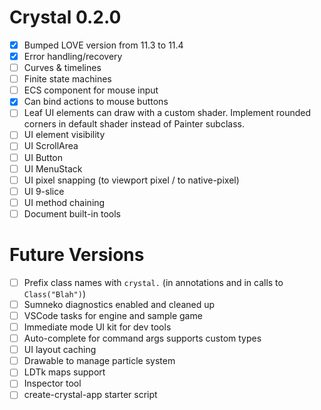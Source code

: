 # Crystal 0.2.0

- [x] Bumped LOVE version from 11.3 to 11.4
- [x] Error handling/recovery
- [ ] Curves & timelines
- [ ] Finite state machines
- [ ] ECS component for mouse input
- [x] Can bind actions to mouse buttons
- [ ] Leaf UI elements can draw with a custom shader. Implement rounded corners in default shader instead of Painter subclass.
- [ ] UI element visibility
- [ ] UI ScrollArea
- [ ] UI Button
- [ ] UI MenuStack
- [ ] UI pixel snapping (to viewport pixel / to native-pixel)
- [ ] UI 9-slice
- [ ] UI method chaining
- [ ] Document built-in tools

# Future Versions

- [ ] Prefix class names with `crystal.` (in annotations and in calls to `Class("Blah")`)
- [ ] Sumneko diagnostics enabled and cleaned up
- [ ] VSCode tasks for engine and sample game
- [ ] Immediate mode UI kit for dev tools
- [ ] Auto-complete for command args supports custom types
- [ ] UI layout caching
- [ ] Drawable to manage particle system
- [ ] LDTk maps support
- [ ] Inspector tool
- [ ] create-crystal-app starter script
